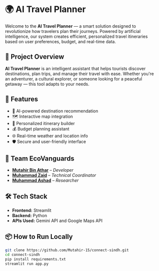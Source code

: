 # 🌍 AI Travel Planner

Welcome to the **AI Travel Planner** — a smart solution designed to revolutionize how travelers plan their journeys. Powered by artificial intelligence, our system creates efficient, personalized travel itineraries based on user preferences, budget, and real-time data.

## 🚀 Project Overview

**AI Travel Planner** is an intelligent assistant that helps tourists discover destinations, plan trips, and manage their travel with ease. Whether you're an adventurer, a cultural explorer, or someone looking for a peaceful getaway — this tool adapts to your needs.

## 🎯 Features

- 🧠 AI-powered destination recommendation
- 🗺️ Interactive map integration
- 📅 Personalized itinerary builder
- 💰 Budget planning assistant
- 🌐 Real-time weather and location info
- 🛡️ Secure and user-friendly interface

## 👥 Team EcoVanguards

- **[Mutahir Bin Athar](https://www.linkedin.com/in/mutahir-bin-athar-516b15257/)** – *Developer* 
- **[Muhammad Zaid](https://www.linkedin.com/in/muhammad-zaid-chandio )** – *Technical Coordinator*
- **[Muhammad Ashad](www.linkedin.com/in/muhammad-ashhad-3a00652bb)** – *Researcher*  

## 🛠️ Tech Stack

- **Frontend:** Streamlit
- **Backend:** Python
- **APIs Used:** Gemini API and Google Maps API
  

## 📦 How to Run Locally

```bash
git clone https://github.com/Mutahir-15/connect-sindh.git
cd connect-sindh
pip install requirements.txt
streamlit run app.py
